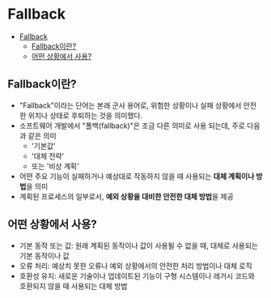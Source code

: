 # Fallback

- [Fallback](#fallback)
    - [Fallback이란?](#fallback이란)
    - [어떤 상황에서 사용?](#어떤-상황에서-사용)

## Fallback이란?

- "Fallback"이라는 단어는 본래 군사 용어로, 위험한 상황이나 실패 상황에서 안전한 위치나 상태로 후퇴하는 것을 의미했다.
- 소프트웨어 개발에서 "폴백(fallback)"은 조금 다른 의미로 사용 되는데, 주로 다음과 같은 의미
    - '기본값'
    - '대체 전략'
    - 또는 '비상 계획'
- 어떤 주요 기능이 실패하거나 예상대로 작동하지 않을 때 사용되는 **대체 계획이나 방법**을 의미
- 계획된 프로세스의 일부로서, **예외 상황을 대비한 안전한 대체 방법**을 제공

## 어떤 상황에서 사용?

- 기본 동작 또는 값: 원래 계획된 동작이나 값이 사용될 수 없을 때, 대체로 사용되는 기본 동작이나 값
- 오류 처리: 예상치 못한 오류나 예외 상황에서의 안전한 처리 방법이나 대체 로직
- 호환성 유지: 새로운 기술이나 업데이트된 기능이 구형 시스템이나 레거시 코드와 호환되지 않을 때 사용되는 대체 방법
